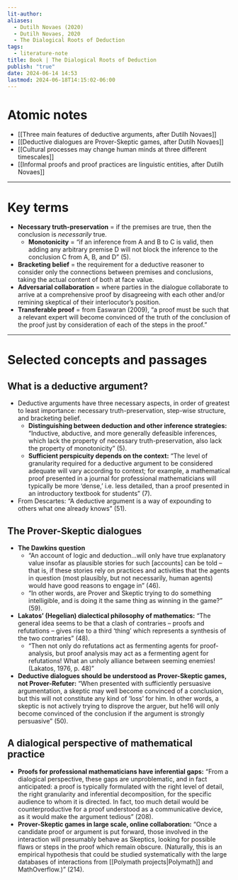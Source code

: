 ```yaml
---
lit-author: 
aliases:
  - Dutilh Novaes (2020)
  - Dutilh Novaes, 2020
  - The Dialogical Roots of Deduction
tags:
  - literature-note
title: Book | The Dialogical Roots of Deduction
publish: "true"
date: 2024-06-14 14:53
lastmod: 2024-06-18T14:15:02-06:00
---
```

# Atomic notes

- [[Three main features of deductive arguments, after Dutilh Novaes]]
- [[Deductive dialogues are Prover-Skeptic games, after Dutilh Novaes]]
- [[Cultural processes may change human minds at three different timescales]]
- [[Informal proofs and proof practices are linguistic entities, after Dutilh Novaes]]

---
# Key terms

- **Necessary truth-preservation** = if the premises are true, then the conclusion is *necessarily* true.
	- **Monotonicity** = “if an inference from A and B to C is valid, then adding any arbitrary premise D will not block the inference to the conclusion C from A, B, and D” (5).
- **Bracketing belief** = the requirement for a deductive reasoner to consider only the connections between premises and conclusions, taking the actual content of both at face value.
- **Adversarial collaboration** = where parties in the dialogue collaborate to arrive at a comprehensive proof by disagreeing with each other and/or remining skeptical of their interlocutor’s position.
- **Transferable proof** = from Easwaran (2009), “a proof must be such that a relevant expert will become convinced of the truth of the conclusion of the proof just by consideration of each of the steps in the proof.”

---
# Selected concepts and passages 

## What is a deductive argument?

- Deductive arguments have three necessary aspects, in order of greatest to least importance: necessary truth-preservation, step-wise structure, and bracketing belief.
	- **Distinguishing between deduction and other inference strategies:** “Inductive, abductive, and more generally defeasible inferences, which lack the property of necessary truth-preservation, also lack the property of monotonicity” (5).
	- **Sufficient perspicuity depends on the context:** “The level of granularity required for a deductive argument to be considered adequate will vary according to context; for example, a mathematical proof presented in a journal for professional mathematicians will typically be more ‘dense,’ i.e. less detailed, than a proof presented in an introductory textbook for students” (7).
- From Descartes: “A deductive argument is a way of expounding to others what one already knows” (51).


## The Prover-Skeptic dialogues

- **The Dawkins question**
	- “An account of logic and deduction…will only have true explanatory value insofar as plausible stories for such \[accounts] can be told – that is, if these stories rely on practices and activities that the agents in question (most plausibly, but not necessarily, human agents) would have good reasons to engage in” (46). 
	- “In other words, are Prover and Skeptic trying to do something intelligible, and is doing it the same thing as winning in the game?” (59).
- **Lakatos’ (Hegelian) dialectical philosophy of mathematics:** “The general idea seems to be that a clash of contraries – proofs and refutations – gives rise to a third ‘thing’ which represents a synthesis of the two contraries” (48).
	- “Then not only do refutations act as fermenting agents for proof-analysis, but proof analysis may act as a fermenting agent for refutations! What an unholy alliance between seeming enemies! (Lakatos, 1976, p. 48)”
- **Deductive dialogues should be understood as Prover-Skeptic games, not Prover-Refuter:** “When presented with sufficiently persuasive argumentation, a skeptic may well become convinced of a conclusion, but this will not constitute any kind of ‘loss’ for him. In other words, a skeptic is not actively trying to disprove the arguer, but he16 will only become convinced of the conclusion if the argument is strongly persuasive” (50).

## A dialogical perspective of mathematical practice

- **Proofs for professional mathematicians have inferential gaps:** “From a dialogical perspective, these gaps are unproblematic, and in fact anticipated: a proof is typically formulated with the right level of detail, the right granularity and inferential decomposition, for the specific audience to whom it is directed. In fact, too much detail would be counterproductive for a proof understood as a communicative device, as it would make the argument tedious” (208).
- **Prover-Skeptic games in large scale, online collaboration:** “Once a candidate proof or argument is put forward, those involved in the interaction will presumably behave as Skeptics, looking for possible flaws or steps in the proof which remain obscure. (Naturally, this is an empirical hypothesis that could be studied systematically with the large databases of interactions from [[Polymath projects|Polymath]] and MathOverflow.)” (214).